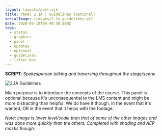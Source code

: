 ```yaml
---
layout: layouts/post.njk
title: Panel 2.1A | Guidelines (Optional)
socialImage: /images/2.1a_guidelines.gif
date: 2020-06-19T04:40:58.800Z
tags:
  - status
  - graphics
  - panel
  - updates
  - optional
  - guidelines
  - litter-box
---
```

**SCRIPT**: *Spokesperson talking and traversing throughout the stage/scene*

![2.1A Guidelines](/images/2.1a_guidelines.gif "2.1A Guidelines (Optional)")

Main purpose is to introduce the concepts of the course. This panel is optional because it's unconsequential to the LMS content and might be more distracting than helpful. We do have it though, in the event that it's wanted, OR in the event that it helps with the footage.

*Note: image is lower level/scale than that of some of the other images and was done more quickly than the others. Completed with shading and AEP masks though.*